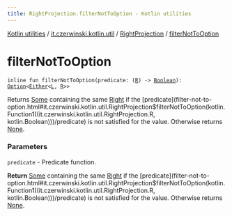 ```yaml
---
title: RightProjection.filterNotToOption - Kotlin utilities
---
```


[Kotlin utilities](../../index.html) / [it.czerwinski.kotlin.util](../index.html) / [RightProjection](index.html) / [filterNotToOption](./filter-not-to-option.html)

# filterNotToOption

`inline fun filterNotToOption(predicate: (`[`R`](index.html#R)`) -> `[`Boolean`](https://kotlinlang.org/api/latest/jvm/stdlib/kotlin/-boolean/index.html)`): `[`Option`](../-option/index.html)`<`[`Either`](../-either/index.html)`<`[`L`](index.html#L)`, `[`R`](index.html#R)`>>`

Returns [Some](../-some/index.html) containing the same [Right](../-right/index.html) if the [predicate](filter-not-to-option.html#it.czerwinski.kotlin.util.RightProjection$filterNotToOption(kotlin.Function1((it.czerwinski.kotlin.util.RightProjection.R, kotlin.Boolean)))/predicate) is not satisfied for the value.
Otherwise returns [None](../-none/index.html).

### Parameters

`predicate` - Predicate function.

**Return**
[Some](../-some/index.html) containing the same [Right](../-right/index.html) if the [predicate](filter-not-to-option.html#it.czerwinski.kotlin.util.RightProjection$filterNotToOption(kotlin.Function1((it.czerwinski.kotlin.util.RightProjection.R, kotlin.Boolean)))/predicate) is not satisfied for the value.
Otherwise returns [None](../-none/index.html).

